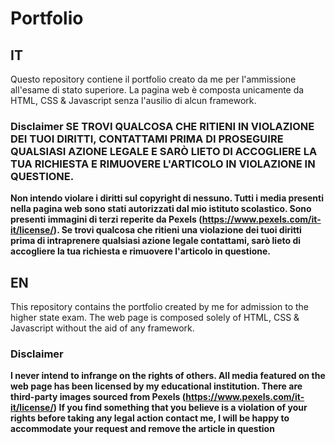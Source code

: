 # Portfolio
## IT
Questo repository contiene il portfolio creato da me per l'ammissione all'esame di stato superiore. La pagina web è composta unicamente da HTML, CSS & Javascript senza l'ausilio di alcun framework. 

### Disclaimer SE TROVI QUALCOSA CHE RITIENI IN VIOLAZIONE DEI TUOI DIRITTI, CONTATTAMI PRIMA DI PROSEGUIRE QUALSIASI AZIONE LEGALE E SARÒ LIETO DI ACCOGLIERE LA TUA RICHIESTA E RIMUOVERE L'ARTICOLO IN VIOLAZIONE IN QUESTIONE.

**Non intendo violare i diritti sul copyright di nessuno. Tutti i media presenti nella pagina web sono stati autorizzati dal mio istituto scolastico. Sono presenti immagini di terzi reperite da Pexels (https://www.pexels.com/it-it/license/). Se trovi qualcosa che ritieni una violazione dei tuoi diritti prima di intraprenere qualsiasi azione legale contattami, sarò lieto di accogliere la tua richiesta e rimuovere l'articolo in questione.**

## EN 
This repository contains the portfolio created by me for admission to the higher state exam. The web page is composed solely of HTML, CSS & Javascript without the aid of any framework. 

### Disclaimer
**I never intend to infrange on the rights of others. All media featured on the web page has been licensed by my educational institution. There are third-party images sourced from Pexels (https://www.pexels.com/it-it/license/)
If you find something that you believe is a violation of your rights before taking any legal action contact me, I will be happy to accommodate your request and remove the article in question**
